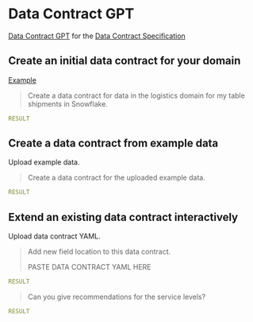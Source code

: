 # Data Contract GPT

[Data Contract GPT](https://chatgpt.com/g/g-QGMQrqm3p-data-contract-gpt) for the [Data Contract Specification](https://datacontract.com)

## Create an initial data contract for your domain

[Example](https://chatgpt.com/share/e/839540a2-0adc-4d40-afd7-7615a2cf0012)

> Create a data contract for data in the logistics domain for my table shipments in Snowflake.

```yaml
RESULT
```

## Create a data contract from example data

Upload example data.

> Create a data contract for the uploaded example data.

```yaml
RESULT
```

## Extend an existing data contract interactively

Upload data contract YAML.

> Add new field location to this data contract.
> 
> PASTE DATA CONTRACT YAML HERE

```yaml
RESULT
```

> Can you give recommendations for the service levels?

```yaml
RESULT
```
